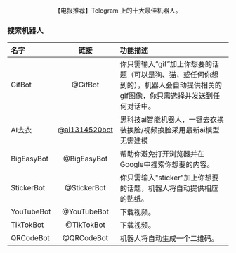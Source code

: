 <div align="center">
【电报推荐】Telegram 上的十大最佳机器人。<br>
</div>

### 搜索机器人

| 名字       | 链接                                                                 | 功能描述                                   |
| :--------- | :------------------------------------------------------------------: | :---------------------------------------- |
| GifBot    | @GifBot                        | 你只需输入“gif”加上你想要的话题（可以是狗、猫，或任何你想到的），机器人会自动提供相关的gif图像，你只需选择并发送到任何对话中。 |
| AI去衣   | [@ai1314520bot](https://t.me/ai1314520bot?start=N00R9QJ60VORK3LN)                       | 黑科技ai智能机器人，一键去衣换装换脸/视频换脸采用最新ai模型无需建模 |
| BigEasyBot     | @BigEasyBot                       | 帮助你避免打开浏览器并在Google中搜索你想要的内容。|
| StickerBot      | @StickerBot                       | 你只需输入"sticker"加上你想要的话题，机器人将自动提供相应的贴纸。|
| YouTubeBot    | @YouTubeBot                       | 下载视频。|
| TikTokBot   | @TikTokBot                       | 下载视频。|
| QRCodeBot    | @QRCodeBot                       |机器人将自动生成一个二维码。|


